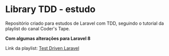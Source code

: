 # Library TDD - estudo
Repositório criado para estudos de Laravel com TDD, seguindo o tutorial da playlist do canal Coder's Tape.

**Com algumas alterações para Laravel 8**

Link da playlist:
[Test Driven Laravel](https://www.youtube.com/playlist?list=PLpzy7FIRqpGAbkfdxo1MwOS9xjG3O3z1y)

